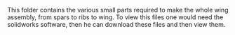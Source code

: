This folder contains the various small parts required to make the whole wing assembly, from spars to ribs to wing. To view this files one would need the solidworks software, then he can download these files and then
view them.
